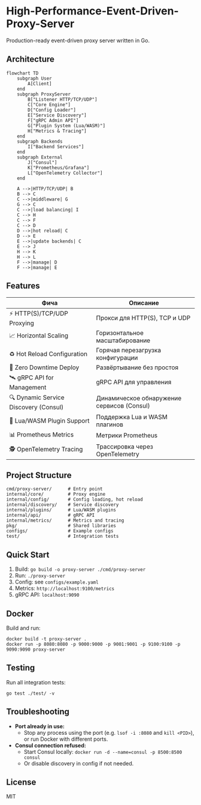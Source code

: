 # High-Performance-Event-Driven-Proxy-Server

Production-ready event-driven proxy server written in Go.

## Architecture

```mermaid
flowchart TD
    subgraph User
        A[Client]
    end
    subgraph ProxyServer
        B["Listener HTTP/TCP/UDP"]
        C["Core Engine"]
        D["Config Loader"]
        E["Service Discovery"]
        F["gRPC Admin API"]
        G["Plugin System (Lua/WASM)"]
        H["Metrics & Tracing"]
    end
    subgraph Backends
        I["Backend Services"]
    end
    subgraph External
        J["Consul"]
        K["Prometheus/Grafana"]
        L["OpenTelemetry Collector"]
    end

    A -->|HTTP/TCP/UDP| B
    B --> C
    C -->|middleware| G
    G --> C
    C -->|load balancing| I
    C --> H
    C --> F
    C --> D
    D -->|hot reload| C
    D --> E
    E -->|update backends| C
    E --> J
    H --> K
    H --> L
    F -->|manage| D
    F -->|manage| E
```

## Features

| Фича                                   | Описание                                      |
|-----------------------------------------|-----------------------------------------------|
| ⚡ HTTP(S)/TCP/UDP Proxying             | Прокси для HTTP(S), TCP и UDP                 |
| 📈 Horizontal Scaling                   | Горизонтальное масштабирование                |
| ♻️ Hot Reload Configuration             | Горячая перезагрузка конфигурации             |
| 🚦 Zero Downtime Deploy                 | Развёртывание без простоя                     |
| 🛰️ gRPC API for Management              | gRPC API для управления                       |
| 🔍 Dynamic Service Discovery (Consul)   | Динамическое обнаружение сервисов (Consul)    |
| 🧩 Lua/WASM Plugin Support              | Поддержка Lua и WASM плагинов                 |
| 📊 Prometheus Metrics                   | Метрики Prometheus                            |
| 🕵️ OpenTelemetry Tracing                | Трассировка через OpenTelemetry               |

## Project Structure
```
cmd/proxy-server/      # Entry point
internal/core/         # Proxy engine
internal/config/       # Config loading, hot reload
internal/discovery/    # Service discovery
internal/plugins/      # Lua/WASM plugins
internal/api/          # gRPC API
internal/metrics/      # Metrics and tracing
pkg/                   # Shared libraries
configs/               # Example configs
test/                  # Integration tests
```

## Quick Start
1. Build: `go build -o proxy-server ./cmd/proxy-server`
2. Run: `./proxy-server`
3. Config: see `configs/example.yaml`
4. Metrics: `http://localhost:9100/metrics`
5. gRPC API: `localhost:9090`

## Docker
Build and run:
```
docker build -t proxy-server .
docker run -p 8080:8080 -p 9000:9000 -p 9001:9001 -p 9100:9100 -p 9090:9090 proxy-server
```

## Testing
Run all integration tests:
```
go test ./test/ -v
```

## Troubleshooting
- **Port already in use:**
  - Stop any process using the port (e.g. `lsof -i :8080` and `kill <PID>`), or run Docker with different ports.
- **Consul connection refused:**
  - Start Consul locally: `docker run -d --name=consul -p 8500:8500 consul`
  - Or disable discovery in config if not needed.

## License
MIT 